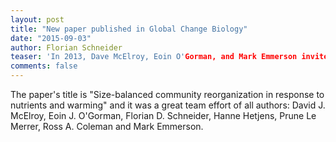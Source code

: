 ```yaml
---
layout: post
title: "New paper published in Global Change Biology"
date: "2015-09-03"
author: Florian Schneider
teaser: 'In 2013, Dave McElroy, Eoin O'Gorman, and Mark Emmerson invited my to contribute to a mesocosm study performed in Queen's University Marine Laboratory in Portaferry, Northern Ireland. By ensuring a size-balanced experimental design we were able to measure the community response to two anthropogenic pressures at the same time: warming and nutrient enrichment. We found that the short-term effects of anthropogenic pressures were stronger than the expected long-term shifts in consumer body mass. I am very happy about this paper finally being published ([more info](), [doi: 10.1111/gcb.13019](http://onlinelibrary.wiley.com/doi/10.1111/gcb.13019/abstract)).'
comments: false
---
```


The paper's title is "Size-balanced community reorganization in response to nutrients and warming" and it was a great team effort of all authors: David J. McElroy, Eoin J. O'Gorman, Florian D. Schneider, Hanne Hetjens, Prune Le Merrer, Ross A. Coleman and Mark Emmerson.
